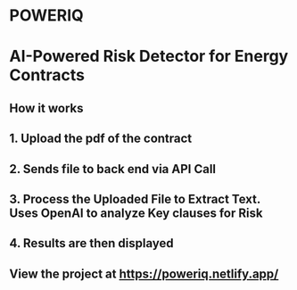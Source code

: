 # POWERIQ
# AI-Powered Risk Detector for Energy Contracts

## How it works
## 1. Upload the pdf of the contract
## 2. Sends file to back end via API Call
## 3. Process the Uploaded File to Extract Text. Uses OpenAI to analyze Key clauses for Risk 
## 4. Results are then displayed

## View the project at https://poweriq.netlify.app/
